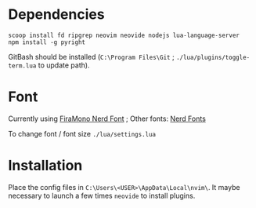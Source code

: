 # Dependencies
```
scoop install fd ripgrep neovim neovide nodejs lua-language-server
npm install -g pyright
```

GitBash should be installed (`C:\Program Files\Git` ; `./lua/plugins/toggle-term.lua` to update path).

# Font
Currently using [FiraMono Nerd Font](https://github.com/ryanoasis/nerd-fonts/releases/download/v3.1.1/FiraMono.zip) ; Other fonts: [Nerd Fonts](https://www.nerdfonts.com/font-downloads)

To change font / font size `./lua/settings.lua`

# Installation

Place the config files in `C:\Users\<USER>\AppData\Local\nvim\`.
It maybe necessary to launch a few times `neovide` to install plugins.
